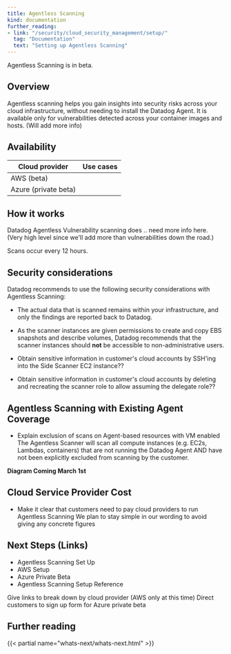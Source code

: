```yaml
---
title: Agentless Scanning
kind: documentation
further_reading:
- link: "/security/cloud_security_management/setup/"
  tag: "Documentation"
  text: "Setting up Agentless Scanning"
---
```


<div class="alert alert-info">Agentless Scanning is in beta.</div>

## Overview

Agentless scanning helps you gain insights into security risks across your cloud infrastructure, without needing to install the Datadog Agent.
It is available only for vulnerabilities detected across your container images and hosts. 
(Will add more info)

## Availability

| Cloud provider       | Use cases           |
| -------------------  | --------------------|
| AWS (beta)           |                     |
| Azure (private beta)         |                     |


## How it works

Datadog Agentless Vulnerability scanning does .. need more info here. (Very high level since we'll add more than vulnerabilities down the road.)

Scans occur every 12 hours.

## Security considerations

Datadog recommends to use the following security considerations with Agentless Scanning:

- The actual data that is scanned remains within your infrastructure, and only the findings are reported back to Datadog.

- As the scanner instances are given permissions to create and copy EBS snapshots and describe volumes, Datadog recommends that the scanner instances should **not** be accessible to non-administrative users. 

- Obtain sensitive information in customer's cloud accounts by SSH'ing into the Side Scanner EC2 instance??

- Obtain sensitive information in customer's cloud accounts by deleting and recreating the scanner role to allow assuming the delegate role??


## Agentless Scanning with Existing Agent Coverage
- Explain exclusion of scans on Agent-based resources with VM enabled
The Agentless Scanner will scan all compute instances (e.g. EC2s, Lambdas, containers) that are not running the Datadog Agent AND have not been explicitly excluded from scanning by the customer.

**Diagram Coming March 1st**

## Cloud Service Provider Cost
- Make it clear that customers need to pay cloud providers to run Agentless Scanning
We plan to stay simple in our wording to avoid giving any concrete figures


## Next Steps (Links)
- Agentless Scanning Set Up
- AWS Setup
- Azure Private Beta
- Agentless Scanning Setup Reference

Give links to break down by cloud provider (AWS only at this time)
Direct customers to sign up form for Azure private beta

## Further reading

{{< partial name="whats-next/whats-next.html" >}}
